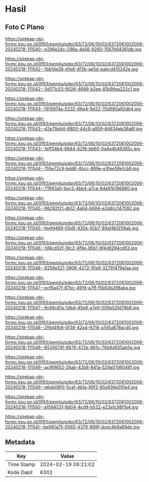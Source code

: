 # Hasil

## Foto C Plano

https://sirekap-obj-formc.kpu.go.id/0f93/pemilu/pdpr/63/72/06/10/02/6372061002006-20240218-111540--e296e24c-298a-4a56-8260-1587b84381db.jpg

https://sirekap-obj-formc.kpu.go.id/0f93/pemilu/pdpr/63/72/06/10/02/6372061002006-20240218-111542--1bb1de38-d1e8-4f3b-ae5d-eabcd415242e.jpg

https://sirekap-obj-formc.kpu.go.id/0f93/pemilu/pdpr/63/72/06/10/02/6372061002006-20240218-111542--3d171c03-9026-4689-b2ee-81b96ea222c1.jpg

https://sirekap-obj-formc.kpu.go.id/0f93/pemilu/pdpr/63/72/06/10/02/6372061002006-20240218-111543--f915974a-5232-46e4-9d22-70d590a92db4.jpg

https://sirekap-obj-formc.kpu.go.id/0f93/pemilu/pdpr/63/72/06/10/02/6372061002006-20240218-111543--d2e79dd4-8800-44c9-a959-84634eb36a6f.jpg

https://sirekap-obj-formc.kpu.go.id/0f93/pemilu/pdpr/63/72/06/10/02/6372061002006-20240218-111543--1eff24b4-6644-42f8-bb60-0a4a4b49365c.jpg

https://sirekap-obj-formc.kpu.go.id/0f93/pemilu/pdpr/63/72/06/10/02/6372061002006-20240218-111544--155e72c9-bdd6-4bcc-889e-e3fee58e1cb9.jpg

https://sirekap-obj-formc.kpu.go.id/0f93/pemilu/pdpr/63/72/06/10/02/6372061002006-20240218-111544--71ff43a5-6ec2-4bb4-a7ca-84e61b196880.jpg

https://sirekap-obj-formc.kpu.go.id/0f93/pemilu/pdpr/63/72/06/10/02/6372061002006-20240218-111545--98292f21-db12-4a64-b684-e2ddcc147082.jpg

https://sirekap-obj-formc.kpu.go.id/0f93/pemilu/pdpr/63/72/06/10/02/6372061002006-20240218-111545--feefd469-05d5-430e-92b7-89af4bf256ab.jpg

https://sirekap-obj-formc.kpu.go.id/0f93/pemilu/pdpr/63/72/06/10/02/6372061002006-20240218-111546--1d9cd02f-18c2-4f9e-95b1-8f4d8294cd63.jpg

https://sirekap-obj-formc.kpu.go.id/0f93/pemilu/pdpr/63/72/06/10/02/6372061002006-20240218-111546--8256e521-3906-4272-91a9-32791479a1aa.jpg

https://sirekap-obj-formc.kpu.go.id/0f93/pemilu/pdpr/63/72/06/10/02/6372061002006-20240218-111547--ecf6a47f-87bc-4919-a7ff-f5b63b298aba.jpg

https://sirekap-obj-formc.kpu.go.id/0f93/pemilu/pdpr/63/72/06/10/02/6372061002006-20240218-111547--9c66c81a-1dbd-45e9-a7e0-009e52fd78b8.jpg

https://sirekap-obj-formc.kpu.go.id/0f93/pemilu/pdpr/63/72/06/10/02/6372061002006-20240218-111548--2f6d4fb8-0f38-42a4-9218-a7d5a878acd0.jpg

https://sirekap-obj-formc.kpu.go.id/0f93/pemilu/pdpr/63/72/06/10/02/6372061002006-20240218-111548--8535674f-9876-472e-861c-79d4d935ab5e.jpg

https://sirekap-obj-formc.kpu.go.id/0f93/pemilu/pdpr/63/72/06/10/02/6372061002006-20240218-111549--ac9f9652-28ab-42b8-841a-529a07d6046f.jpg

https://sirekap-obj-formc.kpu.go.id/0f93/pemilu/pdpr/63/72/06/10/02/6372061002006-20240218-111549--e6eb08f0-5caf-4b1a-99f2-85a936e5f0e4.jpg

https://sirekap-obj-formc.kpu.go.id/0f93/pemilu/pdpr/63/72/06/10/02/6372061002006-20240218-111550--a1594531-8d04-4cd9-b532-e23a1c98f1b4.jpg

https://sirekap-obj-formc.kpu.go.id/0f93/pemilu/pdpr/63/72/06/10/02/6372061002006-20240218-111541--be981a75-0065-4379-899f-dcec4b9a69de.jpg


## Metadata

| Key        | Value               |
| ---------- | ------------------- |
| Time Stamp | 2024-02-19 06:21:02 |
| Kode Dapil | 6302                |



